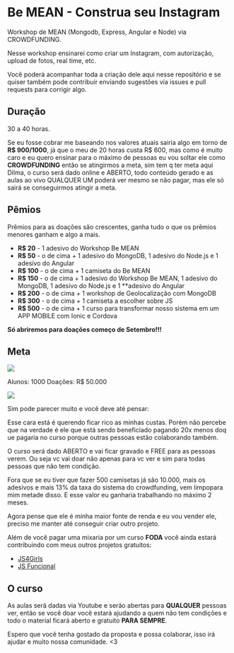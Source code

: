 # Be MEAN - Construa seu Instagram

Workshop de MEAN (Mongodb, Express, Angular e Node)  via CROWDFUNDING.

Nesse workshop ensinarei como criar um Instagram, com autorização, upload de fotos, real time, etc. 

Você poderá acompanhar toda a criação dele aqui nesse repositório e se quiser também pode contribuir enviando sugestões via issues e pull requests para corrigir algo.

## Duração

30 a 40 horas.


Se eu fosse cobrar me baseando nos valores atuais sairia algo em torno de **R$ 900/1000**, já que o meu de 20 horas custa R$ 600, mas como é muito caro e eu quero ensinar para o máximo de pessoas eu vou soltar ele como **CROWDFUNDING** então se atingirmos a meta, sim tem q ter meta aqui Dilma, o curso será dado online e ABERTO, todo conteúdo gerado e as aulas ao vivo QUALQUER UM poderá ver mesmo se não pagar, mas ele só sairá se conseguirmos atingir a meta.

## Pêmios
Prêmios para as doações são crescentes, ganha tudo o que os prêmios menores ganham e algo a mais.

- **R$ 20** - 1 adesivo do Workshop Be MEAN
- **R$ 50** - o de cima + 1 adesivo do MongoDB, 1 adesivo do Node.js e 1 adesivo do Angular 
- **R$ 100** - o de cima + 1 camiseta do Be MEAN
- **R$ 150** - o de cima + 1 adesivo do Workshop Be MEAN, 1 adesivo do MongoDB, 1 adesivo do Node.js e 1 **adesivo do Angular 
- **R$ 200** - o de cima + 1 workshop de Geolocalização com MongoDB
- **R$ 300** - o de cima + 1 camiseta a escolher sobre JS
- **R$ 500** - o de cima + 1 curso para transformar nosso sistema em um APP MOBILE com Ionic e Cordova

**Só abriremos para doações começo de Setembro!!!**

## Meta

![](http://gospellife.com.br/site-antigo/images/politica/meta-do-pronatec.jpg)

Alunos: 1000
Doações: R$ 50.000

![](http://www.go2web.com.br/fotos/18072014_190738_Meme-Jackie.jpg)

Sim pode parecer muito e você deve até pensar:

Esse cara está é querendo ficar rico as minhas custas. Porém não percebe que na verdade é ele que está sendo beneficiado pagando 20x menos doq ue pagaria no curso porque outras pessoas estão colaborando também.

O curso será dado ABERTO e vai ficar gravado e FREE para as pessoas verem.
Ou seja vc vai doar não apenas para vc ver e sim para todas pessoas que não tem condição.

Fora que se eu tiver que fazer 500 camisetas já são 10.000, mais os adesivos e mais 13% da taxa do sistema do crowdfunding, vem limpopara mim metade disso. E esse valor eu ganharia trabalhando no máximo 2 meses.

Agora pense que ele é minha maior fonte de renda e eu vou vender ele, preciso me manter até conseguir criar outro projeto.

Além de você pagar uma mixaria por um curso **FODA** você ainda estará contribuindo com meus outros projetos gratuitos:

- [JS4Girls](http://nomadev.com.br/js4girls-evento-gratuito-de-ensino-de-programa%C3%A7%C3%A3o-para-mulheres-garotas-meninas/)
- [JS Funcional](http://webschool.io/jsfuncional/)


## O curso

As aulas serã dadas via Youtube e serão abertas para **QUALQUER** pessoas ver, então se você doar você estará ajudando a quem não tem condições e todo o material ficará aberto e gratuito **PARA SEMPRE**.

Espero que você tenha gostado da proposta e possa colaborar, isso irá ajudar e muito nossa comunidade. <3


